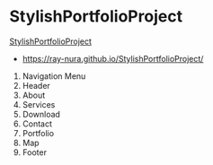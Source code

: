 # StylishPortfolioProject

 [StylishPortfolioProject](https://ray-nura.github.io/StylishPortfolioProject/)
 
 - https://ray-nura.github.io/StylishPortfolioProject/


1. Navigation Menu  
2. Header 
3. About 
4. Services      
5. Download
6. Contact
7. Portfolio       
8. Map 
9. Footer 
